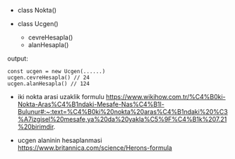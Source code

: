 - class Nokta()

- class Ucgen()
  - cevreHesapla()
  - alanHesapla()

output:

    const ucgen = new Ucgen(......)
    ucgen.cevreHesapla() // 24
    ucgen.alanHesapla() // 124

- iki nokta arasi uzaklik formulu
  https://www.wikihow.com.tr/%C4%B0ki-Nokta-Aras%C4%B1ndaki-Mesafe-Nas%C4%B1l-Bulunur#:~:text=%C4%B0ki%20nokta%20aras%C4%B1ndaki%20%C3%A7izgisel%20mesafe,ya%20da%20yakla%C5%9F%C4%B1k%207.21%20birimdir.

- ucgen alaninin hesaplanmasi
  https://www.britannica.com/science/Herons-formula
